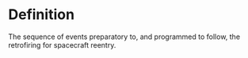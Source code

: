 # Definition

The sequence of events preparatory to, and programmed to follow, the
retrofiring for spacecraft reentry.
